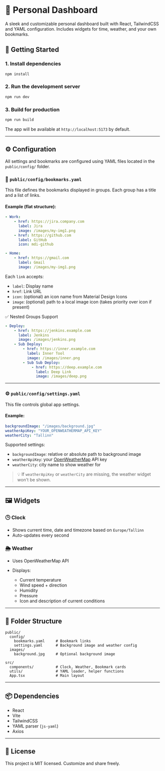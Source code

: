 # 🧭 Personal Dashboard

A sleek and customizable personal dashboard built with React, TailwindCSS and YAML configuration. Includes widgets for time, weather, and your own bookmarks.

## 🚀 Getting Started

### 1. Install dependencies

```bash
npm install
```

### 2. Run the development server

```bash
npm run dev
```

### 3. Build for production

```bash
npm run build
```

The app will be available at `http://localhost:5173` by default.

---

## ⚙️ Configuration

All settings and bookmarks are configured using YAML files located in the `public/config/` folder.

### 📁 `public/config/bookmarks.yaml`

This file defines the bookmarks displayed in groups. Each group has a title and a list of links.

#### Example (flat structure):

```yaml
- Work:
    - href: https://jira.company.com
      label: Jira
      image: /images/my-img1.png
    - href: https://github.com
      label: GitHub
      icon: mdi-github

- Home:
    - href: https://gmail.com
      label: Gmail
      image: /images/my-img1.png
```

Each `link` accepts:

* `label`: Display name
* `href`: Link URL
* `icon`: (optional) an icon name from Material Design Icons
* `image`: (optional) path to a local image icon (takes priority over icon if present)

✅ Nested Groups Support
```yaml
- Deploy:
    - href: https://jenkins.example.com
      label: Jenkins
      image: /images/jenkins.png
    - Sub Deploy:
        - href: https://inner.example.com
          label: Inner Tool
          image: /images/inner.png
        - Sub Sub Deploy:
            - href: https://deep.example.com
              label: Deep Link
              image: /images/deep.png
```

---

### ⚙️ `public/config/settings.yaml`

This file controls global app settings.

#### Example:

```yaml
backgroundImage: "/images/background.jpg"
weatherApiKey: "YOUR_OPENWEATHERMAP_API_KEY"
weatherCity: "Tallinn"
```

Supported settings:

* `backgroundImage`: relative or absolute path to background image
* `weatherApiKey`: your [OpenWeatherMap](https://openweathermap.org/api) API key
* `weatherCity`: city name to show weather for

> 💡 If `weatherApiKey` or `weatherCity` are missing, the weather widget won't be shown.

---

## 🖼️ Widgets

### 🕒 Clock

* Shows current time, date and timezone based on `Europe/Tallinn`
* Auto-updates every second

### 🌦️ Weather

* Uses OpenWeatherMap API
* Displays:

    * Current temperature
    * Wind speed + direction
    * Humidity
    * Pressure
    * Icon and description of current conditions

---

## 📂 Folder Structure

```
public/
  config/
    bookmarks.yaml     # Bookmark links
    settings.yaml      # Background image and weather config
  images/
    background.jpg     # Optional background image

src/
  components/          # Clock, Weather, Bookmark cards
  utils/               # YAML loader, helper functions
  App.tsx              # Main layout
```

---

## 📦 Dependencies

* React
* Vite
* TailwindCSS
* YAML parser (`js-yaml`)
* Axios

---

## 📝 License

This project is MIT licensed. Customize and share freely.

